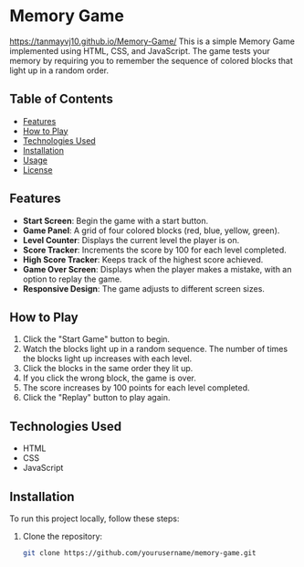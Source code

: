 # Memory Game
https://tanmayvj10.github.io/Memory-Game/
This is a simple Memory Game implemented using HTML, CSS, and JavaScript. The game tests your memory by requiring you to remember the sequence of colored blocks that light up in a random order.

## Table of Contents

- [Features](#features)
- [How to Play](#how-to-play)
- [Technologies Used](#technologies-used)
- [Installation](#installation)
- [Usage](#usage)
- [License](#license)

## Features

- **Start Screen**: Begin the game with a start button.
- **Game Panel**: A grid of four colored blocks (red, blue, yellow, green).
- **Level Counter**: Displays the current level the player is on.
- **Score Tracker**: Increments the score by 100 for each level completed.
- **High Score Tracker**: Keeps track of the highest score achieved.
- **Game Over Screen**: Displays when the player makes a mistake, with an option to replay the game.
- **Responsive Design**: The game adjusts to different screen sizes.

## How to Play

1. Click the "Start Game" button to begin.
2. Watch the blocks light up in a random sequence. The number of times the blocks light up increases with each level.
3. Click the blocks in the same order they lit up.
4. If you click the wrong block, the game is over.
5. The score increases by 100 points for each level completed.
6. Click the "Replay" button to play again.

## Technologies Used

- HTML
- CSS
- JavaScript

## Installation

To run this project locally, follow these steps:

1. Clone the repository:

   ```bash
   git clone https://github.com/yourusername/memory-game.git
